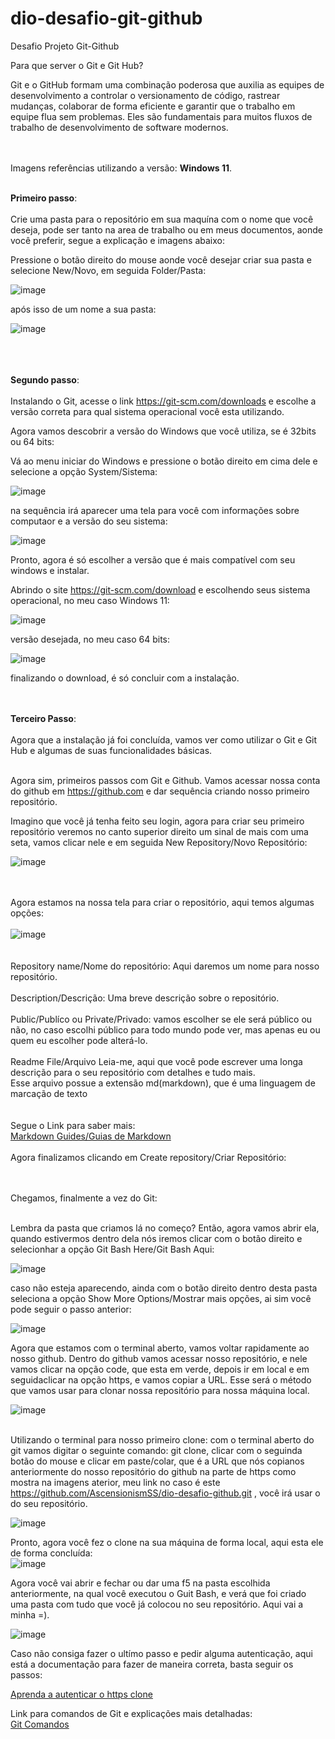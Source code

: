 # <h1>dio-desafio-git-github</h1>
Desafio Projeto Git-Github 
<br>

Para que server o Git e Git Hub?
<br>

Git e o GitHub formam uma combinação poderosa que auxilia as equipes de desenvolvimento a controlar o versionamento de código, rastrear mudanças, colaborar de forma eficiente e garantir que o trabalho em equipe flua sem problemas. Eles são fundamentais para muitos fluxos de trabalho de desenvolvimento de software modernos.<br>
<br>
<br>

Imagens referências utilizando a versão: <strong>Windows 11</strong>.<br>
<br>


**Primeiro passo**:<br>
<br>
Crie uma pasta para o repositório em sua maquína com o nome que você deseja, pode ser tanto na area de trabalho ou em meus documentos, aonde você preferir, segue a explicação e imagens abaixo:<br>

Pressione o botão direito do mouse aonde você desejar criar sua pasta e selecione New/Novo, em seguida  Folder/Pasta:<br> 

![image](https://github.com/AscensionismSS/dio-desafio-github/assets/156155614/9f35bfba-364c-4114-b056-1704b3274155)<br>

após isso de um nome a sua pasta:<br>

![image](https://github.com/AscensionismSS/dio-desafio-github/assets/156155614/87c57abe-2f1f-4d6a-973f-d1a25cd24a99)<br>
<br>
<br>
<br>




<strong>Segundo passo</strong>: <br>
<br>
Instalando o Git, acesse o link https://git-scm.com/downloads e escolhe a versão correta para qual sistema operacional você esta utilizando.<br>

Agora vamos descobrir a versão do  Windows que você utiliza, se é 32bits ou 64 bits: <br>

Vá ao menu iniciar do Windows e pressione o botão direito em cima dele e selecione a opção System/Sistema:<br>

![image](https://github.com/AscensionismSS/dio-desafio-github/assets/156155614/b960b6dc-8966-480f-a809-a4cd4e1b6bea)<br>

na sequência irá aparecer uma tela para você com informações sobre computaor e a versão do seu sistema:<br>

![image](https://github.com/AscensionismSS/dio-desafio-github/assets/156155614/37fb9cc5-dfc0-440f-af15-de922b44f5b6)<br>


Pronto, agora é só escolher a versão que é mais compatível com seu windows e instalar.<br>


Abrindo o site https://git-scm.com/download e escolhendo seus sistema operacional, no meu caso Windows 11:

![image](https://github.com/AscensionismSS/dio-desafio-github/assets/156155614/8f092021-a885-47d0-97cd-b7184528e1ea)<br>


versão desejada, no meu caso 64 bits:<br>

![image](https://github.com/AscensionismSS/dio-desafio-github/assets/156155614/2313e8ba-e5a3-409d-be67-e5bd9c982f60) 

finalizando o download, é só concluir com a instalação.
<br>
<br>
<br>



<strong>Terceiro Passo</strong>: <br>
<br>
Agora que a instalação já foi concluída, vamos ver como utilizar o Git e Git Hub e algumas de suas funcionalidades básicas.
<br>
<br>



Agora sim, primeiros passos com Git e Github. Vamos acessar nossa conta do github em https://github.com e dar sequência criando nosso primeiro repositório.<br>

Imagino que você já tenha feito seu login, agora para criar seu primeiro repositório veremos no canto superior direito  um sinal de mais com uma seta, vamos clicar nele e em seguida New Repository/Novo Repositório:<br>

![image](https://github.com/AscensionismSS/dio-desafio-github/assets/156155614/25b2cb7f-9af1-459b-9d72-6039cab27923)<br>
<br>
<br>


Agora estamos na nossa tela para criar o repositório, aqui temos algumas opções:<br>
<br>
![image](https://github.com/AscensionismSS/dio-desafio-github/assets/156155614/6c465db5-e955-46da-8059-421d149f1fe7)<br>
<br>
<br>
Repository name/Nome do repositório: Aqui daremos um nome para nosso repositório.<br>
<br>
Description/Descrição: Uma breve descrição sobre o repositório.<br>
<br>
Public/Publíco ou Private/Privado: vamos escolher se ele será público ou não, no caso escolhi público para todo mundo pode ver, mas apenas eu ou quem eu escolher pode alterá-lo.<br>
<br>
Readme File/Arquivo Leia-me, aqui que você pode escrever uma longa descrição para o seu repositório com detalhes e tudo mais.<br>
Esse arquivo possue a extensão md(markdown), que é uma linguagem de marcação de texto<br>
<br><br>
Segue o Link para saber mais: <br>[Markdown Guides/Guias de Markdown](https://www.markdownguide.org/basic-syntax)
<br><br>
Agora finalizamos clicando em Create repository/Criar Repositório:<br>
<br><br>




Chegamos, finalmente a vez do Git:<br>
<br>


Lembra da pasta que criamos lá no começo? Então, agora vamos abrir ela,  quando estivermos dentro dela nós iremos clicar com o botão direito e selecionhar a opção Git Bash Here/Git Bash Aqui:<br>


![image](https://github.com/AscensionismSS/dio-desafio-github/assets/156155614/29338d0c-1818-4fd6-bc74-25f094f8de2c)<br>


caso não esteja aparecendo, ainda com o botão direito dentro desta pasta seleciona a opção Show More Options/Mostrar mais opções, ai sim você pode seguir o passo anterior:<br>

![image](https://github.com/AscensionismSS/dio-desafio-github/assets/156155614/5017fb82-e99a-4785-9b91-b5cc310bb5b4)<br>

Agora que estamos com o terminal aberto, vamos voltar rapidamente ao nosso github. Dentro do github vamos acessar nosso repositório, e nele vamos clicar na opção code, que esta em verde, depois ir em local e em seguidaclicar  na opção https, e vamos copiar a URL. Esse será o método que vamos usar para clonar nossa repositório para nossa máquina local.<br>

![image](https://github.com/AscensionismSS/dio-desafio-github/assets/156155614/1dae7df8-a5fe-4e04-8f6b-b5c502e69742)<br>
<br>

Utilizando o terminal para nosso primeiro clone: com o terminal aberto do git vamos digitar o seguinte comando: git clone, clicar com o seguinda botão do mouse e clicar em paste/colar, que é a URL que nós copianos anteriormente do nosso repositório do github na parte de https como mostra na imagens aterior, meu link no caso é este https://github.com/AscensionismSS/dio-desafio-github.git , você irá usar o do seu repositório.<br>

![image](https://github.com/AscensionismSS/dio-desafio-github/assets/156155614/19f770bd-e128-4f0a-b335-dc849cc5f9d9)<br>

Pronto, agora você fez o clone na sua máquina de forma local, aqui esta ele de forma concluída:<br>
![image](https://github.com/AscensionismSS/dio-desafio-github/assets/156155614/0fc79091-8dad-4b37-af16-047a927ece43)<br>

Agora você vai abrir e fechar ou dar uma f5 na pasta escolhida anteriormente, na qual você executou o Guit Bash, e verá que foi criado uma pasta com tudo que você já colocou no seu repositório. Aqui vai a minha =). <br>

![image](https://github.com/AscensionismSS/dio-desafio-github/assets/156155614/dee6076d-9598-4ec5-a9ec-6a0d3f9c95fd)<br>

Caso não consiga fazer o ultímo passo e pedir alguma autenticação, aqui está a documentação para fazer de maneira correta, basta seguir os passos:<br>

[Aprenda a autenticar o https clone](https://docs.github.com/pt/get-started/getting-started-with-git/about-remote-repositories#cloning-with-https-urls)

Link para comandos de Git e explicações mais detalhadas: <br>
[Git Comandos](https://comandosgit.github.io/)
 





























